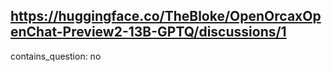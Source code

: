 ## https://huggingface.co/TheBloke/OpenOrcaxOpenChat-Preview2-13B-GPTQ/discussions/1

contains_question: no